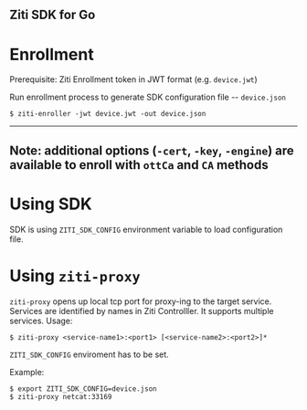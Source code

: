 Ziti SDK for Go
---------------

# Enrollment
Prerequisite: Ziti Enrollment token in JWT format (e.g. `device.jwt`)

Run enrollment process to generate SDK configuration file -- `device.json`
```
$ ziti-enroller -jwt device.jwt -out device.json
```

----

Note: additional options (`-cert`, `-key`, `-engine`) 
are available to enroll with `ottCa` and `CA` methods
---

# Using SDK

SDK is using `ZITI_SDK_CONFIG` environment variable to load configuration file.

# Using `ziti-proxy`

`ziti-proxy` opens up local tcp port for proxy-ing to the target service. 
Services are identified by names in Ziti Controlller. It supports multiple services.
Usage:
```
$ ziti-proxy <service-name1>:<port1> [<service-name2>:<port2>]*
```
`ZITI_SDK_CONFIG` enviroment has to be set.

Example:
```
$ export ZITI_SDK_CONFIG=device.json
$ ziti-proxy netcat:33169
```


